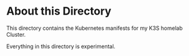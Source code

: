# About this Directory

This directory contains the Kubernetes manifests for my K3S homelab Cluster.

Everything in this directory is experimental.